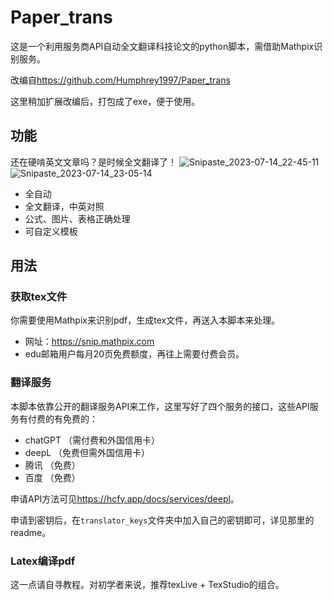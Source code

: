 # Paper_trans
这是一个利用服务商API自动全文翻译科技论文的python脚本，需借助Mathpix识别服务。

改编自<https://github.com/Humphrey1997/Paper_trans>

这里稍加扩展改编后，打包成了exe，便于使用。

## 功能
还在硬啃英文文章吗？是时候全文翻译了！
![Snipaste_2023-07-14_22-45-11](https://github.com/DertahSama/Paper_trans/assets/74524914/5dbb558c-a9c0-422d-b701-833d323f55d2)
![Snipaste_2023-07-14_23-05-14](https://github.com/DertahSama/Paper_trans/assets/74524914/e43cfd01-32e0-4c64-87d6-12391638f733)
- 全自动
- 全文翻译，中英对照
- 公式、图片、表格正确处理
- 可自定义模板

## 用法
### 获取tex文件
你需要使用Mathpix来识别pdf，生成tex文件，再送入本脚本来处理。
- 网址：<https://snip.mathpix.com>
- edu邮箱用户每月20页免费额度，再往上需要付费会员。

### 翻译服务
本脚本依靠公开的翻译服务API来工作，这里写好了四个服务的接口，这些API服务有付费的有免费的：
- chatGPT （需付费和外国信用卡）
- deepL （免费但需外国信用卡）
- 腾讯 （免费）
- 百度 （免费）

申请API方法可见<https://hcfy.app/docs/services/deepl>。

申请到密钥后，在`translator_keys`文件夹中加入自己的密钥即可，详见那里的readme。

### Latex编译pdf
这一点请自寻教程。对初学者来说，推荐texLive + TexStudio的组合。
